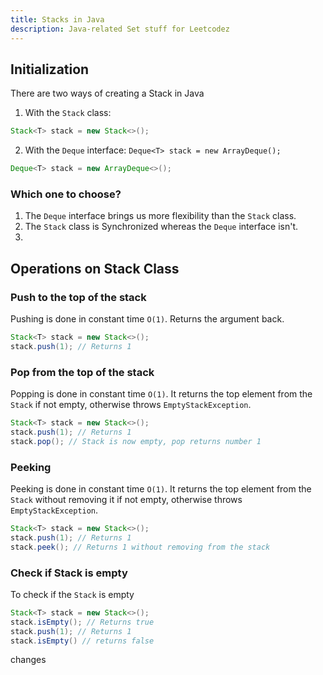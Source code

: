```yaml
---
title: Stacks in Java
description: Java-related Set stuff for Leetcodez
---
```



## Initialization

There are two ways of creating a Stack in Java

1. With the `Stack` class: 
```java
Stack<T> stack = new Stack<>();
```
2. With the `Deque` interface: `Deque<T> stack = new ArrayDeque();`
```java
Deque<T> stack = new ArrayDeque<>();
```

### Which one to choose?

1. The `Deque` interface brings us more flexibility than the `Stack` class.
2. The `Stack` class is Synchronized whereas the `Deque` interface isn't.
3. 

## Operations on Stack Class

### Push to the top of the stack

Pushing is done in constant time `O(1)`. Returns the argument back.

```java
Stack<T> stack = new Stack<>();
stack.push(1); // Returns 1
```


### Pop from the top of the stack

Popping is done in constant time `O(1)`. It returns the top element from the `Stack` if not empty, otherwise throws `EmptyStackException`.

```java
Stack<T> stack = new Stack<>();
stack.push(1); // Returns 1
stack.pop(); // Stack is now empty, pop returns number 1
```

### Peeking

Peeking is done in constant time `O(1)`. It returns the top element from the `Stack` without removing it if not empty, otherwise throws `EmptyStackException`.

```java
Stack<T> stack = new Stack<>();
stack.push(1); // Returns 1
stack.peek(); // Returns 1 without removing from the stack
```

### Check if Stack is empty

To check if the `Stack` is empty

```java
Stack<T> stack = new Stack<>();
stack.isEmpty(); // Returns true
stack.push(1); // Returns 1
stack.isEmpty() // returns false
```

changes